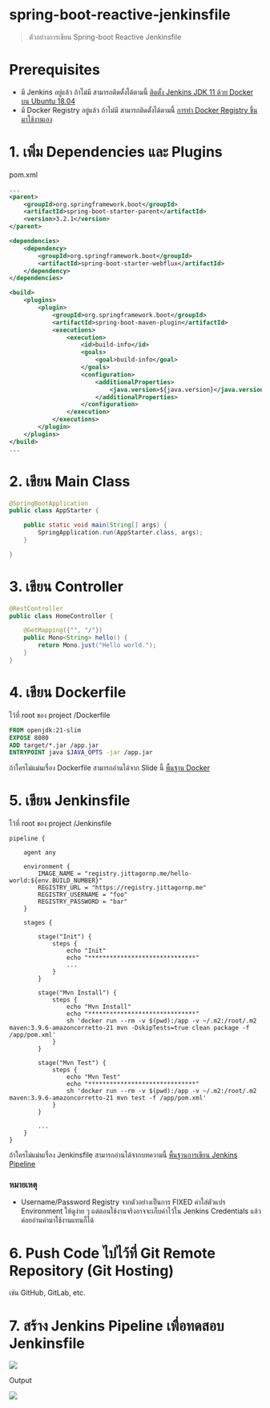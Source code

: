 # spring-boot-reactive-jenkinsfile

> ตัวอย่างการเขียน Spring-boot Reactive Jenkinsfile

# Prerequisites

- มี Jenkins อยู่แล้ว ถ้าไม่มี สามารถติดตั้งได้ตามนี้ [ติดตั้ง Jenkins JDK 11 ด้วย Docker บน Ubuntu 18.04](https://www.jittagornp.me/blog/install-docker-jenkins-jdk-11-on-ubuntu-18.04/?series=jenkins)
- มี Docker Registry อยู่แล้ว ถ้าไม่มี สามารถติดตั้งได้ตามนี้ [การทำ Docker Registry ขึ้นมาใช้งานเอง](https://www.jittagornp.me/blog/install-docker-registry/?series=docker)

# 1. เพิ่ม Dependencies และ Plugins 

pom.xml 
``` xml
...
<parent>
    <groupId>org.springframework.boot</groupId>
    <artifactId>spring-boot-starter-parent</artifactId>
    <version>3.2.1</version>
</parent>

<dependencies>
    <dependency>
        <groupId>org.springframework.boot</groupId>
        <artifactId>spring-boot-starter-webflux</artifactId>
    </dependency>
</dependencies>

<build>
    <plugins>
        <plugin>
            <groupId>org.springframework.boot</groupId>
            <artifactId>spring-boot-maven-plugin</artifactId>
            <executions>        
                <execution>            
                    <id>build-info</id>            
                    <goals>                
                        <goal>build-info</goal>            
                    </goals>        
                    <configuration>                
                        <additionalProperties>                    
                            <java.version>${java.version}</java.version>                                   
                        </additionalProperties>            
                    </configuration>        
                </execution>    
            </executions>
        </plugin>
    </plugins>
</build>
...
```

# 2. เขียน Main Class 

``` java
@SpringBootApplication
public class AppStarter {

    public static void main(String[] args) {
        SpringApplication.run(AppStarter.class, args);
    }

}
```

# 3. เขียน Controller
``` java
@RestController
public class HomeController {

    @GetMapping({"", "/"})
    public Mono<String> hello() {
        return Mono.just("Hello world.");
    }
}
```

# 4. เขียน Dockerfile

ไว้ที่ root ของ project /Dockerfile 
```dockerfile
FROM openjdk:21-slim
EXPOSE 8080
ADD target/*.jar /app.jar
ENTRYPOINT java $JAVA_OPTS -jar /app.jar
```

ถ้าใครไม่แม่นเรื่อง Dockerfile สามารถอ่านได้จาก Slide นี้ [พื้นฐาน Docker](https://docs.google.com/presentation/d/1NXArkIDFIJMmcvXY63cc5z7jIsbx8SDZqt76RqeuGwU/edit?usp=sharing)

# 5. เขียน Jenkinsfile

ไว้ที่ root ของ project /Jenkinsfile 
```jenkins
pipeline {

    agent any

    environment {
        IMAGE_NAME = "registry.jittagornp.me/hello-world:${env.BUILD_NUMBER}"
        REGISTRY_URL = "https://registry.jittagornp.me"
        REGISTRY_USERNAME = "foo"
        REGISTRY_PASSWORD = "bar"
    }

    stages {

        stage("Init") {
            steps {
                echo "Init"
                echo "******************************"
                ...
            }
        }

        stage("Mvn Install") {
            steps {
                echo "Mvn Install"
                echo "******************************"
                sh 'docker run --rm -v $(pwd):/app -v ~/.m2:/root/.m2 maven:3.9.6-amazoncorretto-21 mvn -DskipTests=true clean package -f /app/pom.xml'
            }
        }

        stage("Mvn Test") {
            steps {
                echo "Mvn Test"
                echo "******************************"
                sh 'docker run --rm -v $(pwd):/app -v ~/.m2:/root/.m2 maven:3.9.6-amazoncorretto-21 mvn test -f /app/pom.xml'
            }
        }

        ...
    }
}
``` 

ถ้าใครไม่แม่นเรื่อง Jenkinsfile สามารถอ่านได้จากบทความนี้ [พื้นฐานการเขียน Jenkins Pipeline](https://www.jittagornp.me/blog/jenkins-pipeline/?series=jenkins)

### หมายเหตุ

- Username/Password Registry จากตัวอย่างเป็นการ FIXED ค่าใส่ตัวแปร Environment ให้ดูง่าย ๆ แต่ตอนใช้งานจริงอาจจะเก็บค่าไว้ใน Jenkins Credentials แล้วค่อยอ่านค่ามาใช้งานแทนก็ได้ 

# 6. Push Code ไปไว้ที่ Git Remote Repository (Git Hosting)

เช่น GitHub, GitLab, etc.

# 7. สร้าง Jenkins Pipeline เพื่อทดสอบ Jenkinsfile

![](./pipeline.png)

Output

![](./pipeline-output.png)


